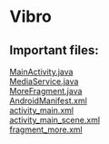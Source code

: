 # Vibro

## Important files:
[MainActivity.java](app/src/main/java/com/thewhitewings/vibro/MainActivity.java) <br>
[MediaService.java](app/src/main/java/com/thewhitewings/vibro/MediaService.java) <br>
[MoreFragment.java](app/src/main/java/com/thewhitewings/vibro/MoreFragment.java) <br>
[AndroidManifest.xml](app/src/main/AndroidManifest.xml) <br>
[activity_main.xml](app/src/main/res/layout/activity_main.xml) <br>
[activity_main_scene.xml](app/src/main/res/xml/activity_main_scene.xml) <br>
[fragment_more.xml](app/src/main/res/layout/fragment_more.xml)
